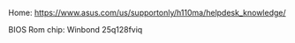 Home: https://www.asus.com/us/supportonly/h110ma/helpdesk_knowledge/

BIOS Rom chip: Winbond 25q128fviq
